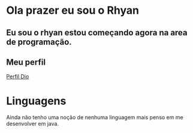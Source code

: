 # Ola prazer eu sou o Rhyan

## Eu sou o rhyan estou começando agora na area de programação.

## Meu perfil

[Perfil Dio](https://web.dio.me/users/alerhyan?tab=achievements)
# Linguagens
Ainda não tenho uma noção de nenhuma linguagem mais penso em me desenvolver em java.



